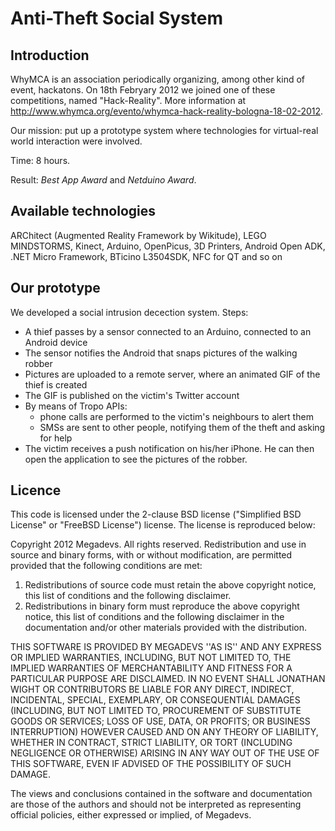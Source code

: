 Anti-Theft Social System
=======================================

Introduction
-------------

WhyMCA is an association periodically organizing, among other kind of event, hackatons.
On 18th Febryary 2012 we joined one of these competitions, named "Hack-Reality".
More information at http://www.whymca.org/evento/whymca-hack-reality-bologna-18-02-2012.

Our mission: put up a prototype system where technologies for virtual-real world interaction
were involved.

Time: 8 hours.

Result: *Best App Award* and *Netduino Award*.

Available technologies
----------------------
ARChitect (Augmented Reality Framework by Wikitude), LEGO MINDSTORMS, Kinect, Arduino, OpenPicus,
3D Printers, Android Open ADK, .NET Micro Framework, BTicino L3504SDK, NFC for QT and so on

Our prototype
-------------

We developed a social intrusion decection system. Steps:

* A thief passes by a sensor connected to an Arduino, connected to an Android device
* The sensor notifies the Android that snaps pictures of the walking robber
* Pictures are uploaded to a remote server, where an animated GIF of the thief is created
* The GIF is published on the victim's Twitter account
* By means of Tropo APIs: 
	* phone calls are performed to the victim's neighbours to alert them
	* SMSs are sent to other people, notifying them of the theft and asking for help
* The victim receives a push notification on his/her iPhone. He can then open the application to see the 
  pictures of the robber.

Licence
-------
This code is licensed under the 2-clause BSD license ("Simplified BSD License" or "FreeBSD License") license. The license is reproduced below:

Copyright 2012 Megadevs. All rights reserved.
Redistribution and use in source and binary forms, with or without modification, are permitted provided that the following conditions are met:

1. Redistributions of source code must retain the above copyright notice, this list of conditions and the following disclaimer.
2. Redistributions in binary form must reproduce the above copyright notice, this list of conditions and the following disclaimer in the documentation and/or other materials provided with the distribution.

THIS SOFTWARE IS PROVIDED BY MEGADEVS ''AS IS'' AND ANY EXPRESS OR IMPLIED WARRANTIES, INCLUDING, BUT NOT LIMITED TO, THE IMPLIED WARRANTIES OF MERCHANTABILITY AND FITNESS FOR A PARTICULAR PURPOSE ARE DISCLAIMED. IN NO EVENT SHALL JONATHAN WIGHT OR CONTRIBUTORS BE LIABLE FOR ANY DIRECT, INDIRECT, INCIDENTAL, SPECIAL, EXEMPLARY, OR CONSEQUENTIAL DAMAGES (INCLUDING, BUT NOT LIMITED TO, PROCUREMENT OF SUBSTITUTE GOODS OR SERVICES; LOSS OF USE, DATA, OR PROFITS; OR BUSINESS INTERRUPTION) HOWEVER CAUSED AND ON ANY THEORY OF LIABILITY, WHETHER IN CONTRACT, STRICT LIABILITY, OR TORT (INCLUDING NEGLIGENCE OR OTHERWISE) ARISING IN ANY WAY OUT OF THE USE OF THIS SOFTWARE, EVEN IF ADVISED OF THE POSSIBILITY OF SUCH DAMAGE.

The views and conclusions contained in the software and documentation are those of the authors and should not be interpreted as representing official policies, either expressed or implied, of Megadevs.
